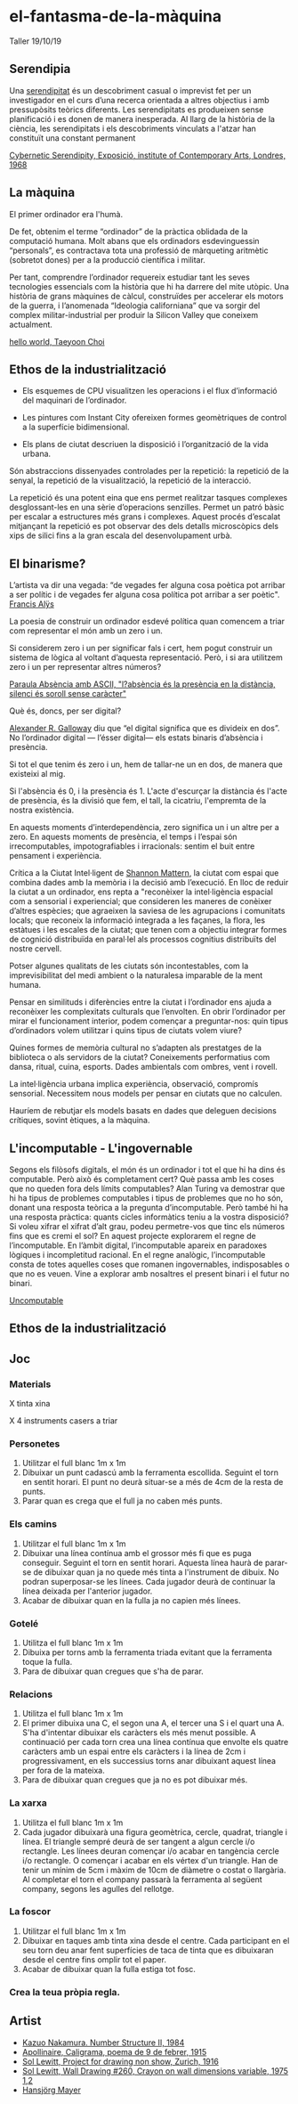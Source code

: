 # el-fantasma-de-la-màquina
Taller 19/10/19

## Serendipia
Una [serendipitat](https://ca.wikipedia.org/wiki/Serendipitat#cite_note-1) és un descobriment casual o imprevist fet per un investigador en el curs d’una recerca orientada a altres objectius i amb pressupòsits teòrics diferents. Les serendipitats es produeixen sense planificació i es donen de manera inesperada. Al llarg de la història de la ciència, les serendipitats i els descobriments vinculats a l'atzar han constituït una constant permanent

[Cybernetic Serendipity, Exposició, institute of Contemporary Arts, Londres, 1968](https://www.youtube.com/watch?v=n8TJx8n9UsA)

## La màquina

El primer ordinador era l'humà.

De fet, obtenim el terme “ordinador” de la pràctica oblidada de la computació humana. Molt abans que els ordinadors esdevinguessin “personals”, es contractava tota una professió de màrqueting aritmètic (sobretot dones) per a la producció científica i militar.

Per tant, comprendre l’ordinador requereix estudiar tant les seves tecnologies essencials com la història que hi ha darrere del mite utòpic. Una història de grans màquines de càlcul, construïdes per accelerar els motors de la guerra, i l’anomenada “Ideologia californiana” que va sorgir del complex militar-industrial per produir la Silicon Valley que coneixem actualment.

[hello world, Taeyoon Choi](http://avant.org/project/hello-world/)

## Ethos de la industrialització

* Els esquemes de CPU visualitzen les operacions i el flux d’informació del maquinari de l’ordinador.

* Les pintures com Instant City ofereixen formes geomètriques de control a la superfície bidimensional.

* Els plans de ciutat descriuen la disposició i l’organització de la vida urbana.

Són abstraccions dissenyades controlades per la repetició: la repetició de la senyal, la repetició de la visualització, la repetició de la interacció.

La repetició és una potent eina que ens permet realitzar tasques complexes desglossant-les en una sèrie d’operacions senzilles. Permet un patró bàsic per escalar a estructures més grans i complexes. Aquest procés d’escalat mitjançant la repetició es pot observar des dels detalls microscòpics dels xips de silici fins a la gran escala del desenvolupament urbà.

## El binarisme?

L’artista  va dir una vegada: “de vegades fer alguna cosa poètica pot arribar a ser polític i de vegades fer alguna cosa política pot arribar a ser poètic". [Francis Alÿs](http://francisalys.com/the-green-line/)

La poesia de construir un ordinador esdevé política quan comencem a triar com representar el món amb un zero i un.

Si considerem zero i un per significar fals i cert, hem pogut construir un sistema de lògica al voltant d’aquesta representació. Però, i si ara utilitzem zero i un per representar altres números?

[Paraula Absència amb ASCII, "l?absència és la presència en la distància, silenci és soroll sense caràcter"](http://objects.avant.org/zero-one/plotter.jpg)

Què és, doncs, per ser digital?

[Alexander R. Galloway](http://cultureandcommunication.org/galloway/something-about-the-digital) diu que “el digital significa que es divideix en dos”. No l’ordinador digital — l’ésser digital— els estats binaris d’absència i presència.

Si tot el que tenim és zero i un, hem de tallar-ne un en dos, de manera que existeixi al mig.

Si l'absència és 0, i la presència és 1. L'acte d'escurçar la distància és l'acte de presència, és la divisió que fem, el tall, la cicatriu, l'empremta de la nostra existència.

En aquests moments d’interdependència, zero significa un i un altre per a zero. En aquests moments de presència, el temps i l’espai són irrecomputables, impotografiables i irracionals: sentim el buit entre pensament i experiència.

Crítica a la Ciutat Intel·ligent de [Shannon Mattern](https://placesjournal.org/article/a-city-is-not-a-computer/), la ciutat com espai que combina dades amb la memòria i la decisió amb l’execució. En lloc de reduir la ciutat a un ordinador, ens repta a "reconèixer la intel·ligència espacial com a sensorial i experiencial; que consideren les maneres de conèixer d’altres espècies; que agraeixen la saviesa de les agrupacions i comunitats locals; que reconeix la informació integrada a les façanes, la flora, les estàtues i les escales de la ciutat; que tenen com a objectiu integrar formes de cognició distribuïda en paral·lel als processos cognitius distribuïts del nostre cervell.

Potser algunes qualitats de les ciutats són incontestables, com la imprevisibilitat del medi ambient o la naturalesa imparable de la ment humana.

Pensar en similituds i diferències entre la ciutat i l’ordinador ens ajuda a reconèixer les complexitats culturals que l’envolten. En obrir l’ordinador per mirar el funcionament interior, podem començar a preguntar-nos: quin tipus d’ordinadors volem utilitzar i quins tipus de ciutats volem viure?

Quines formes de memòria cultural no s’adapten als prestatges de la biblioteca o als servidors de la ciutat? Coneixements performatius com dansa, ritual, cuina, esports. Dades ambientals com ombres, vent i rovell. 

La intel·ligència urbana implica experiència, observació, compromís sensorial. Necessitem nous models per pensar en ciutats que no calculen.

Hauríem de rebutjar els models basats en dades que deleguen decisions crítiques, sovint ètiques, a la màquina.

## L'incomputable - L'ingovernable

Segons els filòsofs digitals, el món és un ordinador i tot el que hi ha dins és computable. 
Però això és completament cert? Què passa amb les coses que no queden fora dels límits computables? Alan Turing va 
demostrar que hi ha tipus de problemes computables i tipus de problemes que no ho són, donant una resposta teòrica 
a la pregunta d’incomputable. Però també hi ha una resposta pràctica: quants cicles informàtics teniu a la vostra 
disposició? Si voleu xifrar el xifrat d’alt grau, podeu permetre-vos que tinc els números fins que es cremi el sol? 
En aquest projecte explorarem el regne de l’incomputable. En l’àmbit digital, l’incomputable apareix en paradoxes 
lògiques i incompletitud racional. En el regne analògic, l’incomputable consta de totes aquelles coses que romanen 
ingovernables, indisposables o que no es veuen. Vine a explorar amb nosaltres el present binari i el futur no binari.

[Uncomputable](https://sfpc.io/uncomputable/)

## Ethos de la industrialització
## Joc
### Materials

X tinta xina

X 4 instruments casers a triar

### Personetes

1. Utilitzar el full blanc 1m x 1m
2. Dibuixar un punt cadascú amb la ferramenta escollida. Seguint el torn en sentit horari.
El punt no deurà situar-se a més de 4cm de la resta de punts.
3. Parar quan es crega que el full ja no caben més punts.

### Els camins

1. Utilitzar el full blanc 1m x 1m
2. Dibuixar una línea contínua amb el grossor més fi que es puga conseguir. Seguint el torn en sentit horari.
Aquesta línea haurà de parar-se de dibuixar quan ja no quede més tinta a l'instrument de dibuix.
No podran superposar-se les línees. Cada jugador deurà de continuar la línea deixada per l'anterior jugador.
3. Acabar de dibuixar quan en la fulla ja no capien més línees.

### Gotelé

1. Utilitza el full blanc 1m x 1m
2. Dibuixa per torns amb la ferramenta triada evitant que la ferramenta toque la fulla.
3. Para de dibuixar quan cregues que s'ha de parar.

### Relacions

1. Utilitza el full blanc 1m x 1m
2. El primer dibuixa una C, el segon una A, el tercer una S i el quart una A. S'ha d'intentar dibuixar els caràcters els més menut possible.
A continuació per cada torn crea una línea contínua que envolte els quatre caràcters amb un espai entre els caràcters i la línea de 2cm i progressivament, en els successius torns anar dibuixant aquest línea per fora de la mateixa.
3. Para de dibuixar quan cregues que ja no es pot dibuixar més.

### La xarxa

1. Utilitza el full blanc 1m x 1m
2. Cada jugador dibuixarà una figura geomètrica, cercle, quadrat, triangle i línea. El triangle sempré deurà de ser tangent a algun cercle i/o rectangle. Les línees deuran començar i/o acabar en tangència cercle i/o rectangle. O començar i acabar en els vértex d'un triangle. Han de tenir un mínim de 5cm i màxim de 10cm de diàmetre o costat o llargària. Al completar el torn el company passarà la ferramenta al següent company, segons les agulles del rellotge.

### La foscor

1. Utilitzar el full blanc 1m x 1m
2. Dibuixar en taques amb tinta xina desde el centre. Cada participant en el seu torn deu anar fent superfícies de taca de tinta que es dibuixaran desde el centre fins omplir tot el paper.
3. Acabar de dibuixar quan la fulla estiga tot fosc.

### Crea la teua pròpia regla.



## Artist
* [Kazuo Nakamura. Number Structure II, 1984](https://live.staticflickr.com/4734/39232760241_9c93589450_b.jpg)
* [Apollinaire, Caligrama, poema de 9 de febrer, 1915](https://www.google.com/url?sa=i&source=images&cd=&ved=2ahUKEwjm2fWm8KDlAhWJnhQKHURgBkcQjRx6BAgBEAQ&url=https%3A%2F%2Fes.wikipedia.org%2Fwiki%2FCaligramas_(Apollinaire)&psig=AOvVaw0eOtGcuaveyi7csB08WTa2&ust=1571318661597415)
* [Sol Lewitt, Project for drawing non show, Zurich, 1916](https://fokum-jams.org/index.php/jams/article/viewFile/49/142/886)
* [Sol Lewitt, Wall Drawing #260, Crayon on wall dimensions variable, 1975](https://image.slidesharecdn.com/programmed-190529185335/95/programmed-at-the-whitney-museum-34-638.jpg?cb=1559156242) [1](https://i.pinimg.com/originals/d1/6d/21/d16d21a8132084b45d7db70fb45714c9.jpg),[2](https://futureaudiographics.com/wp-content/uploads/2013/03/FAG-003-FINAL-inner-sleeve-500x481.jpg)
* [Hansjörg Mayer](https://zkm.de/de/event/2017/04/hansjoerg-mayer-the-smell-of-ink/blick-in-die-ausstellung)
